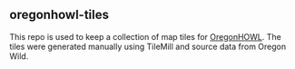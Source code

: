 ## oregonhowl-tiles

This repo is used to keep a collection of map tiles for [OregonHOWL](https://oregonhowl.org/). The tiles were generated manually using TileMill and source data from Oregon Wild.
